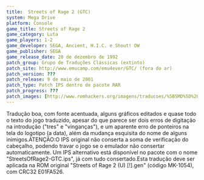 ```yaml
---
title:  Streets of Rage 2 (GTC)
system: Mega Drive
platform: Console
game_title: Streets of Rage 2
game_category: Luta
game_players: 1-2
game_developer: SEGA, Ancient, H.I.C. e Shout! OW
game_publisher: SEGA
game_release_date: 20 de dezembro de 1992
patch_group: Grupo de Traduções Clássicas (extinto)
patch_site: http://www.emucamp.com/emu4ever/GTC/ (fora do ar)
patch_version: ???
patch_release: 9 de maio de 2001
patch_type: Patch IPS dentro de pacote RAR
patch_progress: ???
patch_images: [http://www.romhackers.org/imagens/traducoes/%5BSMD%5D%20Streets%20of%20Rage%202%20-%20GTC%20-%201.png,http://www.romhackers.org/imagens/traducoes/%5BSMD%5D%20Streets%20of%20Rage%202%20-%20GTC%20-%202.png,http://www.romhackers.org/imagens/traducoes/%5BSMD%5D%20Streets%20of%20Rage%202%20-%20GTC%20-%203.png]
---
```

Tradução boa, com fonte acentuada, alguns gráficos editados e quase todo o texto do jogo traduzido, apesar do que parece ser dois erros de digitação na introdução ("tres" e "vinganças"), e um aparente erro de ponteiros na tela do logotipo (a data), além da mudança esquisita do nome de alguns inimigos.ATENÇÃO:O IPS original não conserta a soma de verificação do cabeçalho, podendo travar o jogo se o emulador não consertar automaticamente. Um IPS alternativo está disponível no pacote com o nome "StreetsOfRage2-GTC.ips", já com tudo consertado.Esta tradução deve ser aplicada na ROM original "Streets of Rage 2 (U) [!].gen" (código MK-1054), com CRC32 E01FA526.